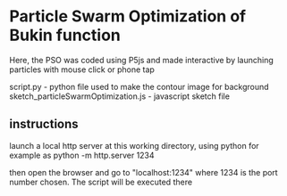 # Particle Swarm Optimization of Bukin function
Here, the PSO was coded using P5js and made interactive by launching particles with mouse click
or phone tap

script.py - python file used to make the contour image for background
sketch_particleSwarmOptimization.js - javascript sketch file


## instructions
launch a local http server at this working directory, using python for example as
python -m http.server 1234

then open the browser and go to "localhost:1234" where 1234 is the port number chosen.
The script will be executed there
